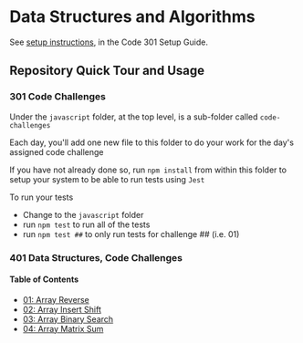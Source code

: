 # Data Structures and Algorithms

See [setup instructions](https://codefellows.github.io/setup-guide/code-301/2-code-challenges), in the Code 301 Setup Guide.

## Repository Quick Tour and Usage

### 301 Code Challenges

Under the `javascript` folder, at the top level, is a sub-folder called `code-challenges`

Each day, you'll add one new file to this folder to do your work for the day's assigned code challenge

If you have not already done so, run `npm install` from within this folder to setup your system to be able to run tests using `Jest`

To run your tests

- Change to the `javascript` folder
- run `npm test` to run all of the tests
- run `npm test ##` to only run tests for challenge ## (i.e. 01)

### 401 Data Structures, Code Challenges

#### Table of Contents

- [01: Array Reverse](./python/docs/array_reverse/README.md)
- [02: Array Insert Shift](./python/docs/array_insert_shift/README.md)
- [03: Array Binary Search](./python/docs/array_binary_search/README.md)
- [04: Array Matrix Sum](./python/docs/array_matrix_sum/README.md)
